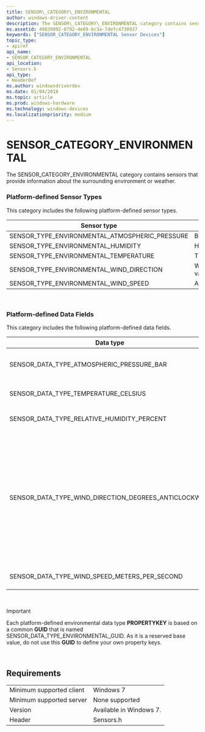 ```yaml
---
title: SENSOR\_CATEGORY\_ENVIRONMENTAL
author: windows-driver-content
description: The SENSOR\_CATEGORY\_ENVIRONMENTAL category contains sensors that provide information about the surrounding environment or weather.
ms.assetid: 49839092-0792-4e89-bc3a-7defc4730937
keywords: ["SENSOR_CATEGORY_ENVIRONMENTAL Sensor Devices"]
topic_type:
- apiref
api_name:
- SENSOR_CATEGORY_ENVIRONMENTAL
api_location:
- Sensors.h
api_type:
- HeaderDef
ms.author: windowsdriverdev
ms.date: 01/04/2018
ms.topic: article
ms.prod: windows-hardware
ms.technology: windows-devices
ms.localizationpriority: medium
---
```


# SENSOR\_CATEGORY\_ENVIRONMENTAL


The SENSOR\_CATEGORY\_ENVIRONMENTAL category contains sensors that provide information about the surrounding environment or weather.

### Platform-defined Sensor Types

This category includes the following platform-defined sensor types.

|Sensor type|Meaning|
|--|--|
|SENSOR_TYPE_ENVIRONMENTAL_ATMOSPHERIC_PRESSURE|Barometers.|
|SENSOR_TYPE_ENVIRONMENTAL_HUMIDITY|Hygrometers.|
|SENSOR_TYPE_ENVIRONMENTAL_TEMPERATURE|Thermometers.|
|SENSOR_TYPE_ENVIRONMENTAL_WIND_DIRECTION|Weather vanes.|
|SENSOR_TYPE_ENVIRONMENTAL_WIND_SPEED|Anemometers.|

 

### Platform-defined Data Fields

This category includes the following platform-defined data fields.

|Data type|Type|Meaning|
|--|--|--|
|SENSOR_DATA_TYPE_ATMOSPHERIC_PRESSURE_BAR|VT_R4|Atmospheric pressure in atmospheres (bars).|
|SENSOR_DATA_TYPE_TEMPERATURE_CELSIUS|VT_R4|Temperature in degrees Celsius.|
|SENSOR_DATA_TYPE_RELATIVE_HUMIDITY_PERCENT|VT_R4|Relative humidity as a percentage.|
|SENSOR_DATA_TYPE_WIND_DIRECTION_DEGREES_ANTICLOCKWISE|VT_R4|Wind direction relative to magnetic north, in degrees. North is represented as 0.0 (top of the x-axis), with values increasing in an anticlockwise rotation. The z-axis points upwards.|
|SENSOR_DATA_TYPE_WIND_SPEED_METERS_PER_SECOND|VT_R4|Wind speed in meters per second.|

 

>[!IMPORTANT]
> Each platform-defined environmental data type **PROPERTYKEY** is based on a common **GUID** that is named SENSOR\_DATA\_TYPE\_ENVIRONMENTAL\_GUID. As it is a reserved base value, do not use this **GUID** to define your own property keys.

 

## Requirements


| | |
|--|--|
|Minimum supported client|Windows 7|
|Minimum supported server|None supported|
|Version|Available in Windows 7.|
|Header|Sensors.h|


 

 





